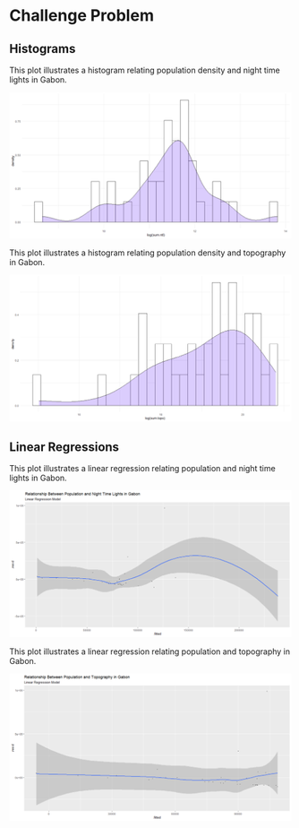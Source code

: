 # Challenge Problem

## Histograms

This plot illustrates a histogram relating population density and night time lights in Gabon.

![plot1](gabon_ntl_density.png)

This plot illustrates a histogram relating population density and topography in Gabon.

![plot2](gabon_topo_density.png)

## Linear Regressions

This plot illustrates a linear regression relating population and night time lights in Gabon.

![plot3](gabon_linreg_ntl.png)

This plot illustrates a linear regression relating population and topography in Gabon.

![plot4](gabon_linreg_topo.png)
